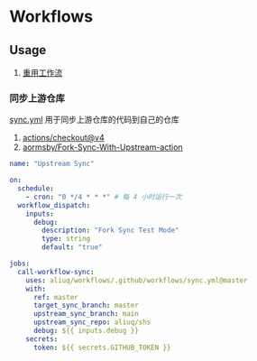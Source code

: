 # Workflows

## Usage

1. [重用工作流](https://docs.github.com/zh/actions/sharing-automations/reusing-workflows#overview)

### 同步上游仓库

[sync.yml](./.github/workflows/sync.yml) 用于同步上游仓库的代码到自己的仓库

1. [actions/checkout@v4](https://github.com/actions/checkout)
2. [aormsby/Fork-Sync-With-Upstream-action](https://github.com/aormsby/Fork-Sync-With-Upstream-action)

```yaml
name: "Upstream Sync"

on:
  schedule:
    - cron: "0 */4 * * *" # 每 4 小时运行一次
  workflow_dispatch:
    inputs:
      debug:
        description: "Fork Sync Test Mode"
        type: string
        default: "true"

jobs:
  call-workflow-sync:
    uses: aliuq/workflows/.github/workflows/sync.yml@master
    with:
      ref: master
      target_sync_branch: master
      upstream_sync_branch: main
      upstream_sync_repo: aliuq/shs
      debug: ${{ inputs.debug }}
    secrets:
      token: ${{ secrets.GITHUB_TOKEN }}
```
